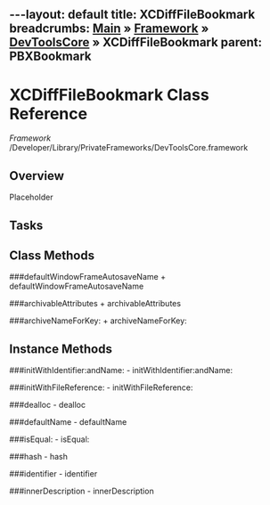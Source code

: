 ---layout: default
title: XCDiffFileBookmark
breadcrumbs: <a href="/index.html">Main</a> &raquo; <a href="/Frameworks.html">Framework</a> &raquo; <a href="/Frameworks/DevToolsCore.html">DevToolsCore</a> &raquo; XCDiffFileBookmark
parent: PBXBookmark 
---
# XCDiffFileBookmark Class Reference

*Framework* /Developer/Library/PrivateFrameworks/DevToolsCore.framework

## Overview

Placeholder

## Tasks

## Class Methods

<a name="+defaultWindowFrameAutosaveName"></a>
###defaultWindowFrameAutosaveName
    + defaultWindowFrameAutosaveName

<a name="+archivableAttributes"></a>
###archivableAttributes
    + archivableAttributes

<a name="+archiveNameForKey:"></a>
###archiveNameForKey:
    + archiveNameForKey:

## Instance Methods

<a name="-initWithIdentifier:andName:"></a>
###initWithIdentifier:andName:
    - initWithIdentifier:andName:

<a name="-initWithFileReference:"></a>
###initWithFileReference:
    - initWithFileReference:

<a name="-dealloc"></a>
###dealloc
    - dealloc

<a name="-defaultName"></a>
###defaultName
    - defaultName

<a name="-isEqual:"></a>
###isEqual:
    - isEqual:

<a name="-hash"></a>
###hash
    - hash

<a name="-identifier"></a>
###identifier
    - identifier

<a name="-innerDescription"></a>
###innerDescription
    - innerDescription

